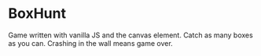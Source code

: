 # BoxHunt

Game written with vanilla JS and the canvas element. Catch as many boxes as you can. Crashing in the wall means game over.
